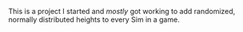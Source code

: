 This is a project I started and *mostly* got working to add randomized, normally distributed heights to every Sim in a game. 
